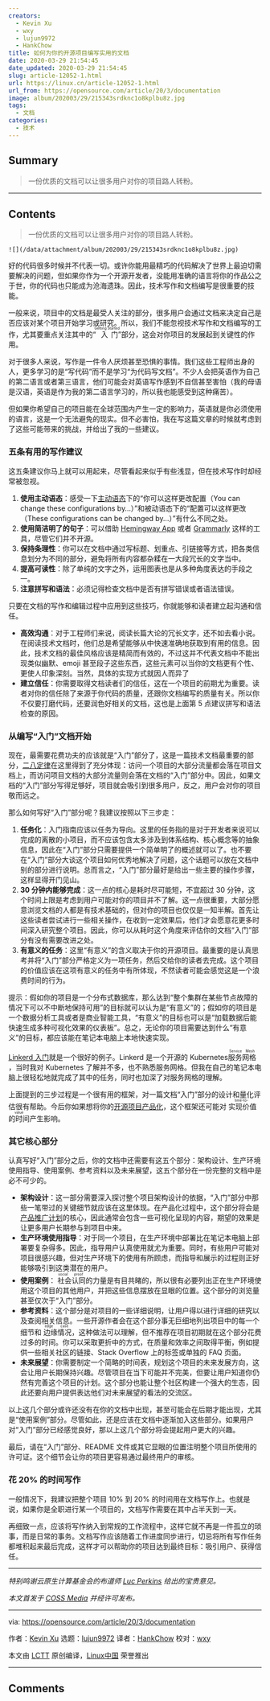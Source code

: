 ```yaml
---
creators:
  - Kevin Xu
  - wxy
  - lujun9972
  - HankChow
title: 如何为你的开源项目编写实用的文档
date: 2020-03-29 21:54:45
date_updated: 2020-03-29 21:54:45
slug: article-12052-1.html
url: https://linux.cn/article-12052-1.html
url_from: https://opensource.com/article/20/3/documentation
image: album/202003/29/215343srdknc1o8kplbu8z.jpg
tags:
  - 文档
categories:
  - 技术
---
```


## Summary

> 一份优质的文档可以让很多用户对你的项目路人转粉。

***

<!-- more -->

## Contents

> 
> 一份优质的文档可以让很多用户对你的项目路人转粉。
> 
> 
> 

`![](/data/attachment/album/202003/29/215343srdknc1o8kplbu8z.jpg)`

好的代码很多时候并不代表一切。或许你能用最精巧的代码解决了世界上最迫切需要解决的问题，但如果你作为一个开源开发者，没能用准确的语言将你的作品公之于世，你的代码也只能成为沧海遗珠。因此，技术写作和文档编写是很重要的技能。

一般来说，项目中的文档是最受人关注的部分，很多用户会通过文档来决定自己是否应该对某个项目开始学习或研究。所以，我们不能忽视技术写作和文档编写的工作，尤其要重点关注其中的“<ruby> 入门 <rt>  Getting Started </rt></ruby>”部分，这会对你项目的发展起到关键性的作用。

对于很多人来说，写作是一件令人厌烦甚至恐惧的事情。我们这些工程师出身的人，更多学习的是“写代码”而不是学习“为代码写文档”。不少人会把英语作为自己的第二语言或者第三语言，他们可能会对英语写作感到不自信甚至害怕（我的母语是汉语，英语是作为我的第二语言学习的，所以我也能感受到这种痛苦）。

但如果你希望自己的项目能在全球范围内产生一定的影响力，英语就是你必须使用的语言，这是一个无法避免的现实。但不必害怕，我在写这篇文章的时候就考虑到了这些可能带来的挑战，并给出了我的一些建议。

### 五条有用的写作建议

这五条建议你马上就可以用起来，尽管看起来似乎有些浅显，但在技术写作时却经常被忽视。

1. **使用主动语态**：感受一下[主动语态](https://www.grammar-monster.com/glossary/active_voice.htm)下的“你可以这样更改配置（You can change these configurations by…）”和被动语态下的“配置可以这样更改（These configurations can be changed by…）”有什么不同之处。
2. **使用简洁明了的句子**：可以借助 [Hemingway App](http://www.hemingwayapp.com/) 或者 [Grammarly](https://www.grammarly.com/) 这样的工具，尽管它们并不开源。
3. **保持条理性**：你可以在文档中通过写标题、划重点、引链接等方式，把各类信息划分为不同的部分，避免将所有内容都杂糅在一大段冗长的文字当中。
4. **提高可读性**：除了单纯的文字之外，运用图表也是从多种角度表达的手段之一。
5. **注意拼写和语法**：必须记得检查文档中是否有拼写错误或者语法错误。

只要在文档的写作和编辑过程中应用到这些技巧，你就能够和读者建立起沟通和信任。

* **高效沟通**：对于工程师们来说，阅读长篇大论的冗长文字，还不如去看小说。在阅读技术文档时，他们总是希望能够从中快速准确地获取到有用的信息。因此，技术文档的最佳风格应该是精简而有效的，不过这并不代表文档中不能出现类似幽默、emoji 甚至段子这些东西，这些元素可以当你的文档更有个性、更使人印象深刻。当然，具体的实现方式就因人而异了
* **建立信任**：你需要取得文档读者们的信任，这在一个项目的前期尤为重要。读者对你的信任除了来源于你代码的质量，还跟你文档编写的质量有关。所以你不仅要打磨代码，还要润色好相关的文档，这也是上面第 5 点建议拼写和语法检查的原因。

### 从编写“入门”文档开始

现在，最需要花费功夫的应该就是“入门”部分了，这是一篇技术文档最重要的部分，[二八定律](https://en.wikipedia.org/wiki/Pareto_principle)在这里得到了充分体现：访问一个项目的大部分流量都会落在项目文档上，而访问项目文档的大部分流量则会落在文档的“入门”部分中。因此，如果文档的“入门”部分写得足够好，项目就会吸引到很多用户，反之，用户会对你的项目敬而远之。

那么如何写好“入门”部分呢？我建议按照以下三步走：

1. **任务化**：入门指南应该以任务为导向。这里的任务指的是对于开发者来说可以完成的离散的小项目，而不应该包含太多涉及到体系结构、核心概念等的抽象信息，因此在“入门”部分只需要提供一个简单明了的概述就可以了。也不要在“入门”部分大谈这个项目如何优秀地解决了问题，这个话题可以放在文档中别的部分进行说明。总而言之，“入门”部分最好是给出一些主要的操作步骤，这样显得开门见山。
2. **30 分钟内能够完成**：这一点的核心是耗时尽可能短，不宜超过 30 分钟，这个时间上限是考虑到用户可能对你的项目并不了解。这一点很重要，大部分愿意浏览文档的人都是有技术基础的，但对你的项目也仅仅是一知半解。首先让这些读者尝试进行一些相关操作，在收到一定效果后，他们才会愿意花更多时间深入研究整个项目。因此，你可以从耗时这个角度来评估你的文档“入门”部分有没有需要改进之处。
3. **有意义的任务**：这里“有意义”的含义取决于你的开源项目。最重要的是认真思考并将“入门”部分严格定义为一项任务，然后交给你的读者去完成。这个项目的价值应该在这项有意义的任务中有所体现，不然读者可能会感觉这是一个浪费时间的行为。

提示：假如你的项目是一个分布式数据库，那么达到“整个集群在某些节点故障的情况下可以不中断地保持可用”的目标就可以认为是“有意义”的；假如你的项目是一个数据分析工具或者是商业智能工具，“有意义”的目标也可以是“加载数据后能快速生成多种可视化效果的仪表板”。总之，无论你的项目需要达到什么“有意义”的目标，都应该能在笔记本电脑上本地快速实现。

[Linkerd 入门](https://linkerd.io/2/getting-started/)就是一个很好的例子。Linkerd 是一个开源的 Kubernetes <ruby> 服务网格 <rt>  Service Mesh </rt></ruby>，当时我对 Kubernetes 了解并不多，也不熟悉服务网格。但我在自己的笔记本电脑上很轻松地就完成了其中的任务，同时也加深了对服务网格的理解。

上面提到的三步过程是一个很有用的框架，对一篇文档“入门”部分的设计和量化评估很有帮助。今后你如果想将你的[开源项目产品化](https://opensource.com/article/19/11/products-open-source-projects)，这个框架还可能对<ruby> 实现价值的时间 <rt>  time-to-value </rt></ruby>产生影响。

### 其它核心部分

认真写好“入门”部分之后，你的文档中还需要有这五个部分：架构设计、生产环境使用指导、使用案例、参考资料以及未来展望，这五个部分在一份完整的文档中是必不可少的。

* **架构设计**：这一部分需要深入探讨整个项目架构设计的依据，“入门”部分中那些一笔带过的关键细节就应该在这里体现。在产品化过程中，这个部分将会是[产品推广计划](https://opensource.com/article/20/2/product-marketing-open-source-project)的核心，因此通常会包含一些可视化呈现的内容，期望的效果是让更多用户长期参与到项目中来。
* **生产环境使用指导**：对于同一个项目，在生产环境中部署比在笔记本电脑上部署要复杂得多。因此，指导用户认真使用就尤为重要。同时，有些用户可能对项目很感兴趣，但对生产环境下的使用有所顾虑，而指导和展示的过程则正好能够吸引到这类潜在的用户。
* **使用案例**：<ruby> 社会认同 <rt>  social proof </rt></ruby>的力量是有目共睹的，所以很有必要列出正在生产环境使用这个项目的其他用户，并把这些信息摆放在显眼的位置。这个部分的浏览量甚至仅次于“入门”部分。
* **参考资料**：这个部分是对项目的一些详细说明，让用户得以进行详细的研究以及查阅相关信息。一些开源作者会在这个部分事无巨细地列出项目中的每一个细节和<ruby> 边缘情况 <rt>  edge case </rt></ruby>，这种做法可以理解，但不推荐在项目初期就在这个部分花费过多的时间。你可以采取更折中的方式，在质量和效率之间取得平衡，例如提供一些相关社区的链接、Stack Overflow 上的标签或单独的 FAQ 页面。
* **未来展望**：你需要制定一个简略的时间表，规划这个项目的未来发展方向，这会让用户长期保持兴趣。尽管项目在当下可能并不完美，但要让用户知道你仍然有完善这个项目的计划。这个部分也能让整个社区构建一个强大的生态，因此还要向用户提供表达他们对未来展望的看法的交流区。

以上这几个部分或许还没有在你的文档中出现，甚至可能会在后期才能出现，尤其是“使用案例”部分。尽管如此，还是应该在文档中逐渐加入这些部分。如果用户对“入门”部分已经感觉良好，那以上这几个部分将会提起用户更大的兴趣。

最后，请在“入门”部分、README 文件或其它显眼的位置注明整个项目所使用的许可证。这个细节会让你的项目更容易通过最终用户的审核。

### 花 20% 的时间写作

一般情况下，我建议把整个项目 10% 到 20% 的时间用在文档写作上。也就是说，如果你是全职进行某一个项目的，文档写作需要在其中占半天到一天。

再细致一点，应该将写作纳入到常规的工作流程中，这样它就不再是一件孤立的琐事，而是日常的事务。文档写作应该随着工作进度同步进行，切忌将所有写作任务都堆积起来最后完成，这样才可以帮助你的项目达到最终目标：吸引用户、获得信任。

---

*特别鸣谢云原生计算基金会的布道师 [Luc Perkins](https://twitter.com/lucperkins) 给出的宝贵意见。*

*本文首发于 [COSS Media](https://coss.media/open-source-documentation-technical-writing-101/) 并经许可发布。*

---

via: <https://opensource.com/article/20/3/documentation>

作者：[Kevin Xu](https://opensource.com/users/kevin-xu) 选题：[lujun9972](https://github.com/lujun9972) 译者：[HankChow](https://github.com/HankChow) 校对：[wxy](https://github.com/wxy)

本文由 [LCTT](https://github.com/LCTT/TranslateProject) 原创编译，[Linux中国](https://linux.cn/) 荣誉推出

***

## Comments
